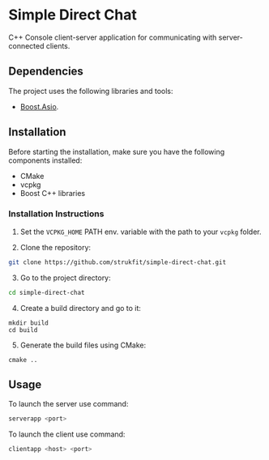 # Simple Direct Chat

C++ Console client-server application for communicating with server-connected clients.

## Dependencies

The project uses the following libraries and tools:
- [Boost.Asio](https://www.boost.org/doc/libs/1_84_0/doc/html/boost_asio.html).

## Installation

Before starting the installation, make sure you have the following components installed:
- CMake
- vcpkg
- Boost C++ libraries

### Installation Instructions

1. Set the `VCPKG_HOME` PATH env. variable with the path to your `vcpkg` folder.

2. Clone the repository:

```bash
git clone https://github.com/strukfit/simple-direct-chat.git
```

3. Go to the project directory:
```bash
cd simple-direct-chat
```

4. Create a build directory and go to it:
```bath
mkdir build
cd build
```

5. Generate the build files using CMake:
```bath
cmake ..
```

## Usage

To launch the server use command:

```bash
serverapp <port>
```

To launch the client use command:

```bash
clientapp <host> <port>
```
